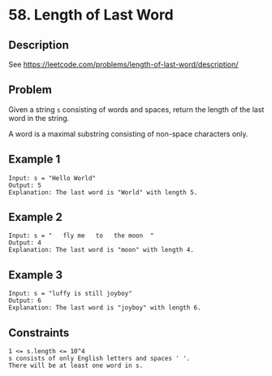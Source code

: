 # 58. Length of Last Word

## Description
See https://leetcode.com/problems/length-of-last-word/description/

## Problem
Given a string `s` consisting of words and spaces, return the length of the last word in the string.

A word is a maximal substring consisting of non-space characters only.

## Example 1

```
Input: s = "Hello World"
Output: 5
Explanation: The last word is "World" with length 5.
```

## Example 2

```
Input: s = "   fly me   to   the moon  "
Output: 4
Explanation: The last word is "moon" with length 4.
```

## Example 3

```
Input: s = "luffy is still joyboy"
Output: 6
Explanation: The last word is "joyboy" with length 6.
```

## Constraints

```
1 <= s.length <= 10^4
s consists of only English letters and spaces ' '.
There will be at least one word in s.
```